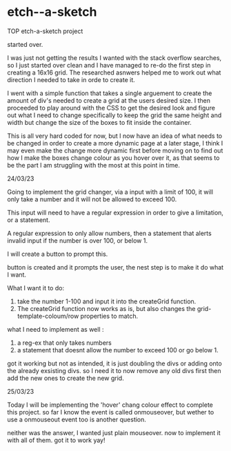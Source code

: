 # etch--a-sketch
TOP etch-a-sketch project

started over.

I was just not getting the results I wanted with the stack overflow searches, so I just started over clean and I have managed to re-do the first step in creating a 16x16 grid. The researched asnwers helped me to work out what direction I needed to take in orde to create it. 

I went with a simple function that takes a single arguement to create the amount of div's needed to create a grid at the users desired size. I then proceeded to play around with the CSS to get the desired look and figure out what I need to change specifically to keep the grid the same height and width but change the size of the boxes to fit inside the container. 

This is all very hard coded for now, but I now have an idea of what needs to be changed in order to create a more dynamic page at a later stage, I think I may even make the change more dynamic first before moving on to find out how I make the boxes change colour as you hover over it, as that seems to be the part I am struggling with the most at this point in time. 

24/03/23

Going to implement the grid changer, via a input with a limit of 100, it will only take a number and it will not be allowed to exceed 100.

This input will need to have a regular expression in order to give a limitation, or a statement. 

A regular expression to only allow numbers, then a statement that alerts invalid input if the number is over 100, or below 1. 

I will create a button to prompt this.

button is created and it prompts the user, the nest step is to make it do what I want. 

What I want it to do:

1. take the number 1-100 and input it into the createGrid function. 
2. The createGrid function now works as is, but also changes the grid-template-coloum/row properties to match. 

what I need to implement as well :
1. a reg-ex that only takes numbers
2. a statement that doesnt allow the number to exceed 100 or go below 1.


got it working but not as intended, it is just doubling the divs or adding onto the already exsisting divs. so I need it to now remove any old divs first then add the new ones to create the new grid.

25/03/23

Today I will be implementing the 'hover' chang colour effect to complete this project. so far I know the event is called onmouseover, but wether to use a onmouseout event too is another question. 

neither was the answer, I wanted just plain mouseover. now to implement it with all of them. got it to work yay!

